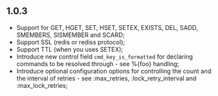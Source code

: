 ## 1.0.3
 - Support for GET, HGET, SET, HSET, SETEX, EXISTS, DEL, SADD, SMEMBERS, SISMEMBER and SCARD;
 - Support SSL (redis or rediss protocol);
 - Support TTL (when you uses SETEX);
 - Introduce new control field `cmd_key_is_formatted` for declaring commands
   to be resolved through - see %{foo} handling;
 - Introduce optional configuration options for controlling the count and
   the interval of retries - see :max_retries, :lock_retry_interval and
   :max_lock_retries;
